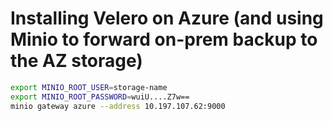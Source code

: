 # Installing Velero on Azure (and using Minio to forward on-prem backup to the AZ storage)

```bash 
export MINIO_ROOT_USER=storage-name
export MINIO_ROOT_PASSWORD=wuiU....Z7w==
minio gateway azure --address 10.197.107.62:9000
```
